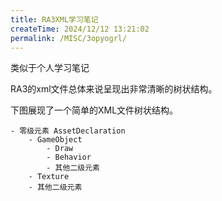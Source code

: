 ```yaml
---
title: RA3XML学习笔记
createTime: 2024/12/12 13:21:02
permalink: /MISC/3opyogrl/
---
```

类似于个人学习笔记

RA3的xml文件总体来说呈现出非常清晰的树状结构。

下图展现了一个简单的XML文件树状结构。

````markmap
- 零级元素 AssetDeclaration
    - GameObject
        - Draw
        - Behavior
        - 其他二级元素
    - Texture
    - 其他二级元素
````



